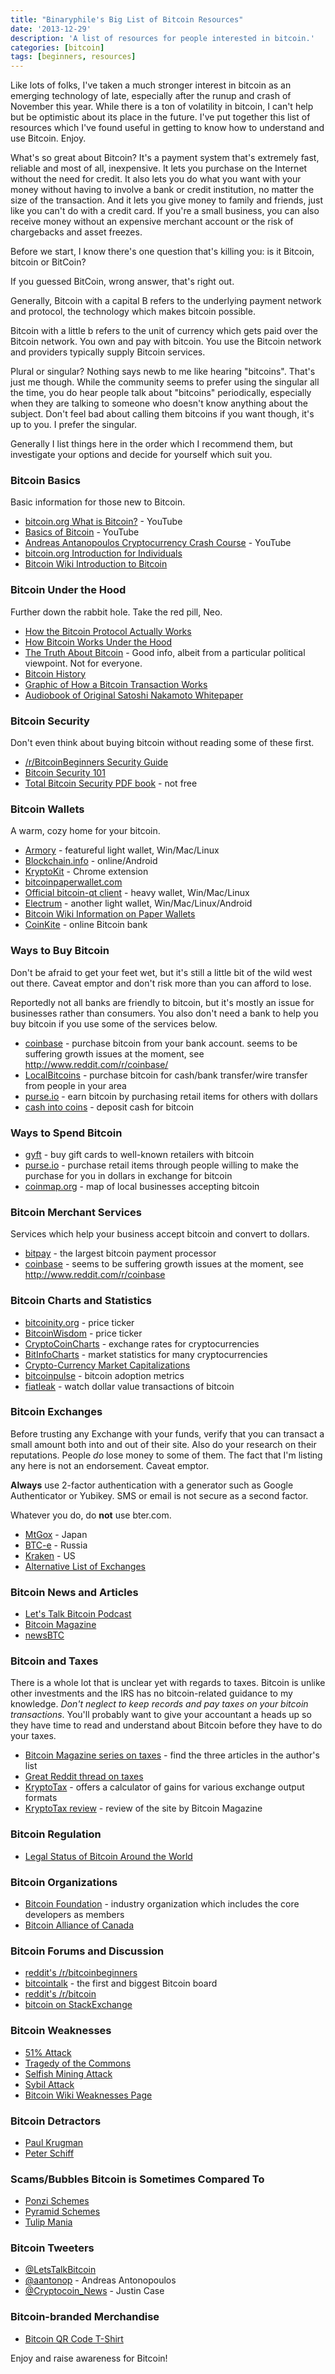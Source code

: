 ```yaml
---
title: "Binaryphile's Big List of Bitcoin Resources"
date: '2013-12-29'
description: 'A list of resources for people interested in bitcoin.'
categories: [bitcoin]
tags: [beginners, resources]
---
```


Like lots of folks, I've taken a much stronger interest in bitcoin as an
emerging technology of late, especially after the runup and crash of
November this year.  While there is a ton of volatility in bitcoin, I
can't help but be optimistic about its place in the future.  I've put
together this list of resources which I've found useful in getting to
know how to understand and use Bitcoin.  Enjoy.

What's so great about Bitcoin?  It's a payment system that's extremely
fast, reliable and most of all, inexpensive.  It lets you purchase on
the Internet without the need for credit.  It also lets you do what you
want with your money without having to involve a bank or credit
institution, no matter the size of the transaction.  And it lets you
give money to family and friends, just like you can't do with a credit
card.  If you're a small business, you can also receive money without an
expensive merchant account or the risk of chargebacks and asset freezes.

Before we start, I know there's one question that's killing you: is it
Bitcoin, bitcoin or BitCoin?

If you guessed BitCoin, wrong answer, that's right out.

Generally, Bitcoin with a capital B refers to the underlying payment
network and protocol, the technology which makes bitcoin possible.

Bitcoin with a little b refers to the unit of currency which gets paid
over the Bitcoin network.  You own and pay with bitcoin.  You use the
Bitcoin network and providers typically supply Bitcoin services.

Plural or singular?  Nothing says newb to me like hearing "bitcoins".
That's just me though.  While the community seems to prefer using the
singular all the time, you do hear people talk about "bitcoins"
periodically, especially when they are talking to someone who doesn't
know anything about the subject.  Don't feel bad about calling them
bitcoins if you want though, it's up to you.  I prefer the singular.

Generally I list things here in the order which I recommend them, but
investigate your options and decide for yourself which suit you.

### Bitcoin Basics

Basic information for those new to Bitcoin.

- [bitcoin.org What is Bitcoin?](http://www.youtube.com/watch?v=Um63OQz3bjo) - YouTube
- [Basics of Bitcoin](http://www.youtube.com/watch?v=QyVeHC4X2eA) - YouTube
- [Andreas Antanopoulos Cryptocurrency Crash Course](http://www.youtube.com/watch?v=JP9-lAYngi4) - YouTube
- [bitcoin.org Introduction for Individuals](http://bitcoin.org/en/bitcoin-for-individuals)
- [Bitcoin Wiki Introduction to Bitcoin](https://en.bitcoin.it/wiki/Introduction)

### Bitcoin Under the Hood

Further down the rabbit hole.  Take the red pill, Neo.

- [How the Bitcoin Protocol Actually Works](http://www.michaelnielsen.org/ddi/how-the-bitcoin-protocol-actually-works/)
- [How Bitcoin Works Under the Hood](http://www.imponderablethings.com/2013/07/how-bitcoin-works-under-hood.html)
- [The Truth About Bitcoin](https://www.youtube.com/watch?v=w4HGVJjqDVk) - Good info, albeit from a particular political viewpoint.  Not for everyone.
- [Bitcoin History](http://historyofbitcoin.org/)
- [Graphic of How a Bitcoin Transaction Works](http://i.imgur.com/Qy57QxM.jpg)
- [Audiobook of Original Satoshi Nakamoto Whitepaper](http://www.youtube.com/watch?v=1yYrYCE4i1c)

### Bitcoin Security

Don't even think about buying bitcoin without reading some of these
first.

- [/r/BitcoinBeginners Security Guide](http://www.reddit.com/r/Bitcoin/comments/1pxy4w/basic_bitcoin_security_guide/)
- [Bitcoin Security 101](http://bitcoinsecurity101.com/)
- [Total Bitcoin Security PDF book](http://www.totalbitcoinsecurity.com/) - not free

### Bitcoin Wallets

A warm, cozy home for your bitcoin.

- [Armory](https://bitcoinarmory.com/) - featureful light wallet, Win/Mac/Linux
- [Blockchain.info](https://blockchain.info/) - online/Android
- [KryptoKit](https://chrome.google.com/webstore/detail/kryptokit/lhhipingoaiddcoalochnbjlkifbpmoj?hl=en) - Chrome extension
- [bitcoinpaperwallet.com](https://bitcoinpaperwallet.com/)
- [Official bitcoin-qt client](http://bitcoin.org/en/download) - heavy wallet, Win/Mac/Linux
- [Electrum](https://electrum.org/) - another light wallet, Win/Mac/Linux/Android
- [Bitcoin Wiki Information on Paper Wallets](https://en.bitcoin.it/wiki/Paper_wallet)
- [CoinKite](https://coinkite.com/) - online Bitcoin bank

### Ways to Buy Bitcoin

Don't be afraid to get your feet wet, but it's still a little bit of the
wild west out there.  Caveat emptor and don't risk more than you can
afford to lose.

Reportedly not all banks are friendly to bitcoin, but it's mostly an
issue for businesses rather than consumers.  You also don't need a bank
to help you buy bitcoin if you use some of the services below.

- [coinbase](https://coinbase.com/) - purchase bitcoin from your bank account. seems to be suffering growth issues at the moment, see <http://www.reddit.com/r/coinbase/>
- [LocalBitcoins](https://localbitcoins.com/) - purchase bitcoin for cash/bank transfer/wire transfer from people in your area
- [purse.io](http://purse.io/) - earn bitcoin by purchasing retail items for others with dollars
- [cash into coins](https://cashintocoins.com/) - deposit cash for bitcoin

### Ways to Spend Bitcoin

- [gyft](http://www.gyft.com/) - buy gift cards to well-known retailers with bitcoin
- [purse.io](http://purse.io/) - purchase retail items through people willing to make the purchase for you in dollars in exchange for bitcoin
- [coinmap.org](http://coinmap.org/) - map of local businesses accepting bitcoin

### Bitcoin Merchant Services

Services which help your business accept bitcoin and convert to dollars.

- [bitpay](https://bitpay.com/) - the largest bitcoin payment processor
- [coinbase](https://coinbase.com/) - seems to be suffering growth issues at the moment, see <http://www.reddit.com/r/coinbase>

### Bitcoin Charts and Statistics

- [bitcoinity.org](http://bitcoinity.org/markets) - price ticker
- [BitcoinWisdom](http://bitcoinwisdom.com/) - price ticker
- [CryptoCoinCharts](http://www.cryptocoincharts.info/v2/) - exchange rates for cryptocurrencies
- [BitInfoCharts](http://bitinfocharts.com/) - market statistics for many cryptocurrencies
- [Crypto-Currency Market Capitalizations](http://coinmarketcap.com/)
- [bitcoinpulse](http://www.bitcoinpulse.com/) - bitcoin adoption metrics
- [fiatleak](http://fiatleak.com/) - watch dollar value transactions of bitcoin

### Bitcoin Exchanges

Before trusting any Exchange with your funds, verify that you can
transact a small amount both into and out of their site.  Also do your
research on their reputations.  People _do_ lose money to some of them.
The fact that I'm listing any here is not an endorsement.  Caveat
emptor.

**Always** use 2-factor authentication with a generator such as
Google Authenticator or Yubikey.  SMS or email is not secure as a second
factor.

Whatever you do, do **not** use bter.com.

- [MtGox](https://www.mtgox.com/) - Japan
- [BTC-e](https://btc-e.com/) - Russia
- [Kraken](https://www.kraken.com/) - US
- [Alternative List of Exchanges](http://www.reddit.com/r/Bitcoin/comments/1b9sak/alternatives_to_mtgox/)

### Bitcoin News and Articles

- [Let's Talk Bitcoin Podcast](http://letstalkbitcoin.com/)
- [Bitcoin Magazine](http://bitcoinmagazine.com/)
- [newsBTC](http://newsbtc.com/)

### Bitcoin and Taxes

There is a whole lot that is unclear yet with regards to taxes.  Bitcoin
is unlike other investments and the IRS has no bitcoin-related guidance
to my knowledge.  _Don't neglect to keep records and pay taxes on your
bitcoin transactions_.  You'll probably want to give your accountant a
heads up so they have time to read and understand about Bitcoin before
they have to do your taxes.

- [Bitcoin Magazine series on taxes](http://bitcoinmagazine.com/author/jason-tyra/) - find the three articles in the author's list
- [Great Reddit thread on taxes](http://www.reddit.com/r/Bitcoin/comments/1uccfz/i_am_a_tax_attorney_here_are_my_answers_to_the/)
- [KryptoTax](http://kryptotax.com/) - offers a calculator of gains for various exchange output formats
- [KryptoTax review](http://bitcoinmagazine.com/9355/kryptotax-review/) - review of the site by Bitcoin Magazine

### Bitcoin Regulation

- [Legal Status of Bitcoin Around the World](http://www.bitlegal.net/index.html)

### Bitcoin Organizations

- [Bitcoin Foundation](https://bitcoinfoundation.org/) - industry organization which includes the core developers as members
- [Bitcoin Alliance of Canada](http://www.bitcoinalliance.ca/)

### Bitcoin Forums and Discussion

- [reddit's /r/bitcoinbeginners](http://www.reddit.com/r/bitcoinbeginners)
- [bitcointalk](https://bitcointalk.org/) - the first and biggest Bitcoin board
- [reddit's /r/bitcoin](http://www.reddit.com/r/bitcoin)
- [bitcoin on StackExchange](http://bitcoin.stackexchange.com/)

### Bitcoin Weaknesses

- [51% Attack](https://en.bitcoin.it/wiki/Weaknesses#Attacker_has_a_lot_of_computing_power)
- [Tragedy of the Commons](https://en.bitcoin.it/wiki/Tragedy_of_the_Commons)
- [Selfish Mining Attack](http://motherboard.vice.com/blog/bitcoin-isnt-broken-despite-a-potential-flaw)
- [Sybil Attack](https://bitcointalk.org/index.php?topic=4335.0)
- [Bitcoin Wiki Weaknesses Page](https://en.bitcoin.it/wiki/Weaknesses)

### Bitcoin Detractors

- [Paul Krugman](http://krugman.blogs.nytimes.com/2013/12/28/bitcoin-is-evil/)
- [Peter Schiff](http://www.zerohedge.com/news/2013-11-21/peter-schiff-gold-vs-bitcoin)

### Scams/Bubbles Bitcoin is Sometimes Compared To

- [Ponzi Schemes](http://en.wikipedia.org/wiki/Ponzi_scheme)
- [Pyramid Schemes](http://en.wikipedia.org/wiki/Pyramid_scheme)
- [Tulip Mania](http://en.wikipedia.org/wiki/Tulip_mania)

### Bitcoin Tweeters

- [@LetsTalkBitcoin](https://twitter.com/LetsTalkBitcoin)
- [@aantonop](https://twitter.com/aantonop) - Andreas Antonopoulos
- [@Cryptocoin_News](https://twitter.com/Cryptocoin_News) - Justin Case

### Bitcoin-branded Merchandise

- [Bitcoin QR Code T-Shirt](https://bitcoinshirts.co/)

Enjoy and raise awareness for Bitcoin!

